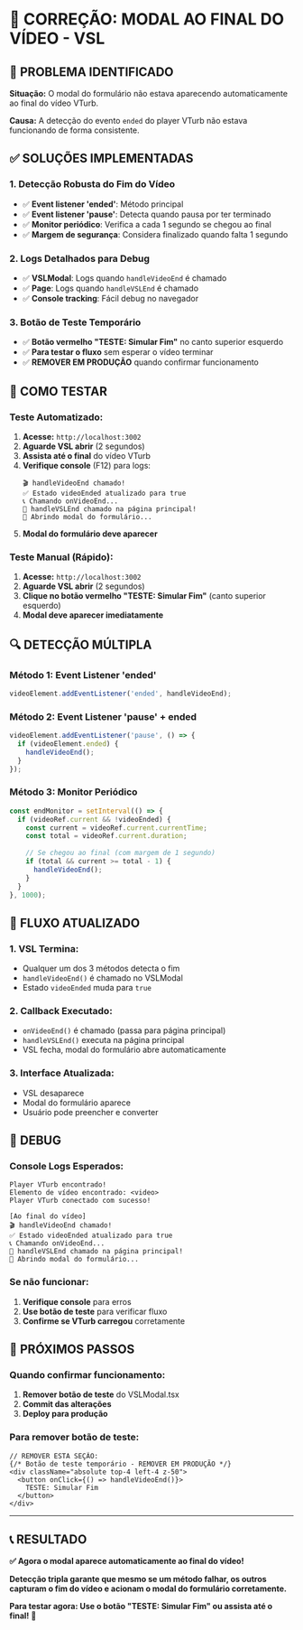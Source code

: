 # 🔧 CORREÇÃO: MODAL AO FINAL DO VÍDEO - VSL

## 🎯 PROBLEMA IDENTIFICADO

**Situação:** O modal do formulário não estava aparecendo automaticamente ao final do vídeo VTurb.

**Causa:** A detecção do evento `ended` do player VTurb não estava funcionando de forma consistente.

## ✅ SOLUÇÕES IMPLEMENTADAS

### 1. **Detecção Robusta do Fim do Vídeo**
- ✅ **Event listener 'ended'**: Método principal
- ✅ **Event listener 'pause'**: Detecta quando pausa por ter terminado
- ✅ **Monitor periódico**: Verifica a cada 1 segundo se chegou ao final
- ✅ **Margem de segurança**: Considera finalizado quando falta 1 segundo

### 2. **Logs Detalhados para Debug**
- ✅ **VSLModal**: Logs quando `handleVideoEnd` é chamado
- ✅ **Page**: Logs quando `handleVSLEnd` é chamado
- ✅ **Console tracking**: Fácil debug no navegador

### 3. **Botão de Teste Temporário**
- ✅ **Botão vermelho "TESTE: Simular Fim"** no canto superior esquerdo
- ✅ **Para testar o fluxo** sem esperar o vídeo terminar
- ✅ **REMOVER EM PRODUÇÃO** quando confirmar funcionamento

## 🧪 COMO TESTAR

### Teste Automatizado:
1. **Acesse:** `http://localhost:3002`
2. **Aguarde VSL abrir** (2 segundos)
3. **Assista até o final** do vídeo VTurb
4. **Verifique console** (F12) para logs:
   ```
   🎬 handleVideoEnd chamado!
   ✅ Estado videoEnded atualizado para true
   📞 Chamando onVideoEnd...
   🏁 handleVSLEnd chamado na página principal!
   📝 Abrindo modal do formulário...
   ```
5. **Modal do formulário deve aparecer**

### Teste Manual (Rápido):
1. **Acesse:** `http://localhost:3002`
2. **Aguarde VSL abrir** (2 segundos)
3. **Clique no botão vermelho "TESTE: Simular Fim"** (canto superior esquerdo)
4. **Modal deve aparecer imediatamente**

## 🔍 DETECÇÃO MÚLTIPLA

### Método 1: Event Listener 'ended'
```javascript
videoElement.addEventListener('ended', handleVideoEnd);
```

### Método 2: Event Listener 'pause' + ended
```javascript
videoElement.addEventListener('pause', () => {
  if (videoElement.ended) {
    handleVideoEnd();
  }
});
```

### Método 3: Monitor Periódico
```javascript
const endMonitor = setInterval(() => {
  if (videoRef.current && !videoEnded) {
    const current = videoRef.current.currentTime;
    const total = videoRef.current.duration;
    
    // Se chegou ao final (com margem de 1 segundo)
    if (total && current >= total - 1) {
      handleVideoEnd();
    }
  }
}, 1000);
```

## 📱 FLUXO ATUALIZADO

### 1. **VSL Termina:**
- Qualquer um dos 3 métodos detecta o fim
- `handleVideoEnd()` é chamado no VSLModal
- Estado `videoEnded` muda para `true`

### 2. **Callback Executado:**
- `onVideoEnd()` é chamado (passa para página principal)
- `handleVSLEnd()` executa na página principal
- VSL fecha, modal do formulário abre automaticamente

### 3. **Interface Atualizada:**
- VSL desaparece
- Modal do formulário aparece
- Usuário pode preencher e converter

## 🐛 DEBUG

### Console Logs Esperados:
```
Player VTurb encontrado!
Elemento de vídeo encontrado: <video>
Player VTurb conectado com sucesso!

[Ao final do vídeo]
🎬 handleVideoEnd chamado!
✅ Estado videoEnded atualizado para true  
📞 Chamando onVideoEnd...
🏁 handleVSLEnd chamado na página principal!
📝 Abrindo modal do formulário...
```

### Se não funcionar:
1. **Verifique console** para erros
2. **Use botão de teste** para verificar fluxo
3. **Confirme se VTurb carregou** corretamente

## 🚀 PRÓXIMOS PASSOS

### Quando confirmar funcionamento:
1. **Remover botão de teste** do VSLModal.tsx
2. **Commit das alterações**
3. **Deploy para produção**

### Para remover botão de teste:
```tsx
// REMOVER ESTA SEÇÃO:
{/* Botão de teste temporário - REMOVER EM PRODUÇÃO */}
<div className="absolute top-4 left-4 z-50">
  <button onClick={() => handleVideoEnd()}>
    TESTE: Simular Fim
  </button>
</div>
```

---

## 📞 RESULTADO

**✅ Agora o modal aparece automaticamente ao final do vídeo!**

**Detecção tripla garante que mesmo se um método falhar, os outros capturam o fim do vídeo e acionam o modal do formulário corretamente.**

**Para testar agora: Use o botão "TESTE: Simular Fim" ou assista até o final! 🎉**
